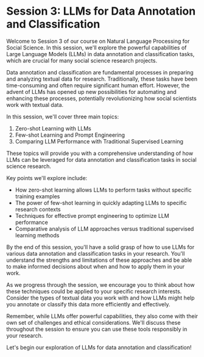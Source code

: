 # Session 3: LLMs for Data Annotation and Classification

Welcome to Session 3 of our course on Natural Language Processing for Social Science. In this session, we'll explore the powerful capabilities of Large Language Models (LLMs) in data annotation and classification tasks, which are crucial for many social science research projects.

Data annotation and classification are fundamental processes in preparing and analyzing textual data for research. Traditionally, these tasks have been time-consuming and often require significant human effort. However, the advent of LLMs has opened up new possibilities for automating and enhancing these processes, potentially revolutionizing how social scientists work with textual data.

In this session, we'll cover three main topics:

1. Zero-shot Learning with LLMs
2. Few-shot Learning and Prompt Engineering
3. Comparing LLM Performance with Traditional Supervised Learning

These topics will provide you with a comprehensive understanding of how LLMs can be leveraged for data annotation and classification tasks in social science research.

Key points we'll explore include:

- How zero-shot learning allows LLMs to perform tasks without specific training examples
- The power of few-shot learning in quickly adapting LLMs to specific research contexts
- Techniques for effective prompt engineering to optimize LLM performance
- Comparative analysis of LLM approaches versus traditional supervised learning methods

By the end of this session, you'll have a solid grasp of how to use LLMs for various data annotation and classification tasks in your research. You'll understand the strengths and limitations of these approaches and be able to make informed decisions about when and how to apply them in your work.

As we progress through the session, we encourage you to think about how these techniques could be applied to your specific research interests. Consider the types of textual data you work with and how LLMs might help you annotate or classify this data more efficiently and effectively.

Remember, while LLMs offer powerful capabilities, they also come with their own set of challenges and ethical considerations. We'll discuss these throughout the session to ensure you can use these tools responsibly in your research.

Let's begin our exploration of LLMs for data annotation and classification!

```{tableofcontents}

```
